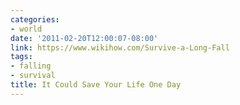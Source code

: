 ```yaml
---
categories:
- world
date: '2011-02-20T12:00:07-08:00'
link: https://www.wikihow.com/Survive-a-Long-Fall
tags:
- falling
- survival
title: It Could Save Your Life One Day
---
```

